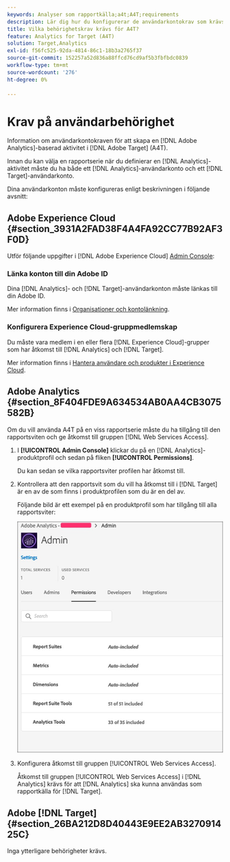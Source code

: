 ```yaml
---
keywords: Analyser som rapportkälla;a4t;A4T;requirements
description: Lär dig hur du konfigurerar de användarkontokrav som krävs för att skapa en Adobe Analytics-baserad aktivitet i Adobe [!DNL Target] med Analytics for [!DNL Target] (A4T).
title: Vilka behörighetskrav krävs för A4T?
feature: Analytics for Target (A4T)
solution: Target,Analytics
exl-id: f56fc525-92da-4814-86c1-18b3a2765f37
source-git-commit: 152257a52d836a88ffcd76cd9af5b3fbfbdc0839
workflow-type: tm+mt
source-wordcount: '276'
ht-degree: 0%

---
```


# Krav på användarbehörighet

Information om användarkontokraven för att skapa en [!DNL Adobe Analytics]-baserad aktivitet i [!DNL Adobe Target] (A4T).

Innan du kan välja en rapportserie när du definierar en [!DNL Analytics]-aktivitet måste du ha både ett [!DNL Analytics]-användarkonto och ett [!DNL Target]-användarkonto.

Dina användarkonton måste konfigureras enligt beskrivningen i följande avsnitt:

## Adobe Experience Cloud {#section_3931A2FAD38F4A4FA92CC77B92AF3F0D}

Utför följande uppgifter i [!DNL Adobe Experience Cloud] [Admin Console](https://adminconsole.adobe.com):

### Länka konton till din Adobe ID

Dina [!DNL Analytics]- och [!DNL Target]-användarkonton måste länkas till din Adobe ID.

Mer information finns i [Organisationer och kontolänkning](https://experienceleague.adobe.com/docs/core-services/interface/administration/organizations.html?lang=sv-SE).

### Konfigurera Experience Cloud-gruppmedlemskap

Du måste vara medlem i en eller flera [!DNL Experience Cloud]-grupper som har åtkomst till [!DNL Analytics] och [!DNL Target].

Mer information finns i [Hantera användare och produkter i Experience Cloud](https://experienceleague.adobe.com/docs/core-services/interface/manage-users-and-products/admin-getting-started.html?lang=sv-SE).

## Adobe Analytics {#section_8F404FDE9A634534AB0AA4CB3075582B}

Om du vill använda A4T på en viss rapportserie måste du ha tillgång till den rapportsviten och ge åtkomst till gruppen [!DNL Web Services Access].

1. I **[!UICONTROL Admin Console]** klickar du på en [!DNL Analytics]-produktprofil och sedan på fliken **[!UICONTROL Permissions]**.

   Du kan sedan se vilka rapportsviter profilen har åtkomst till.

1. Kontrollera att den rapportsvit som du vill ha åtkomst till i [!DNL Target] är en av de som finns i produktprofilen som du är en del av.

   Följande bild är ett exempel på en produktprofil som har tillgång till alla rapportsviter:

   ![Behörighetsfliken Admin Console](/help/main/c-integrating-target-with-mac/a4t/assets/permissions-tab.png)

1. Konfigurera åtkomst till gruppen [!UICONTROL Web Services Access].

   Åtkomst till gruppen [!UICONTROL Web Services Access] i [!DNL Analytics] krävs för att [!DNL Analytics] ska kunna användas som rapportkälla för [!DNL Target].


## Adobe [!DNL Target] {#section_26BA212D8D40443E9EE2AB327091425C}

Inga ytterligare behörigheter krävs.
